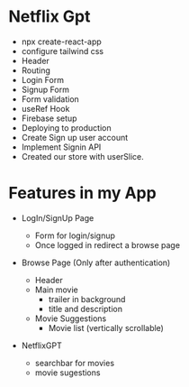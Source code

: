 # Netflix Gpt

- npx create-react-app
- configure tailwind css
- Header
- Routing
- Login Form
- Signup Form
- Form validation
- useRef Hook
- Firebase setup
- Deploying to production
- Create Sign up user account
- Implement Signin API
- Created our store with userSlice.

# Features in my App

- LogIn/SignUp Page

  - Form for login/signup
  - Once logged in redirect a browse page

- Browse Page (Only after authentication)

  - Header
  - Main movie
    - trailer in background
    - title and description
  - Movie Suggestions
    - Movie list (vertically scrollable)

- NetflixGPT

  - searchbar for movies
  - movie sugestions
